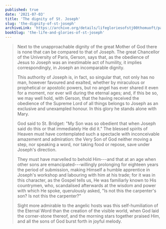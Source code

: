 ```yaml
---
published: true
date: '2021-07-03'
title: 'The dignity of St. Joseph'
slug: 'the-dignity-of-st-joseph'
archiveLink: 'https://archive.org/details/lifegloriesofstj00thomuoft/page/358?view=theater'
bookSlug: 'the-life-and-glories-of-st-joseph'
---
```


> Next to the unapproachable dignity of the great Mother of God there is none that can be compared to that of Joseph. The great Chancellor of the University of Paris, Gerson, says that, as the obedience of Jesus to Joseph was an inestimable act of humility, it implies correspondingly, in Joseph an incomparable dignity.
>
> This authority of Joseph is, in fact, so singular that, not only has no man, however favoured and exalted, whether by miraculous or prophetical or apostolic powers, but no angel has ever shared it even for a moment, nor ever will during the eternal ages; and, if this be so, we may well hold, with Gerson, that the having received the obedience of the Supreme Lord of all things belongs to Joseph as an exclusive and unexampled honour. In this glory he stands alone with Mary.
>
> God said to St. Bridget: "My Son was so obedient that when Joseph said do this or that immediately He did it." The blessed spirits of Heaven must have contemplated such a spectacle with inconceivable amazement and admiration: the Very Son of God neither moving a step, nor speaking a word, nor taking food or repose, save under Joseph's direction.
>
> They must have marvelled to behold Him---and that at an age when other sons are emancipated---willingly prolonging for eighteen years the period of submission, making Himself a humble apprentice in Joseph's workshop and labouring with him at his trade; for it was in this character, as the Gospel tells us, He was familiarly known to His countrymen, who, scandalised afterwards at the wisdom and power with which He spoke, querulously asked, "Is not this the carpenter's son? Is not this the carpenter?"
>
> Sight more admirable to the angelic hosts was this self-humiliation of the Eternal Word than the creation of the visible world, when God laid the corner-stone thereof, and the morning stars together praised Him, and all the sons of God burst forth in joyful melody.